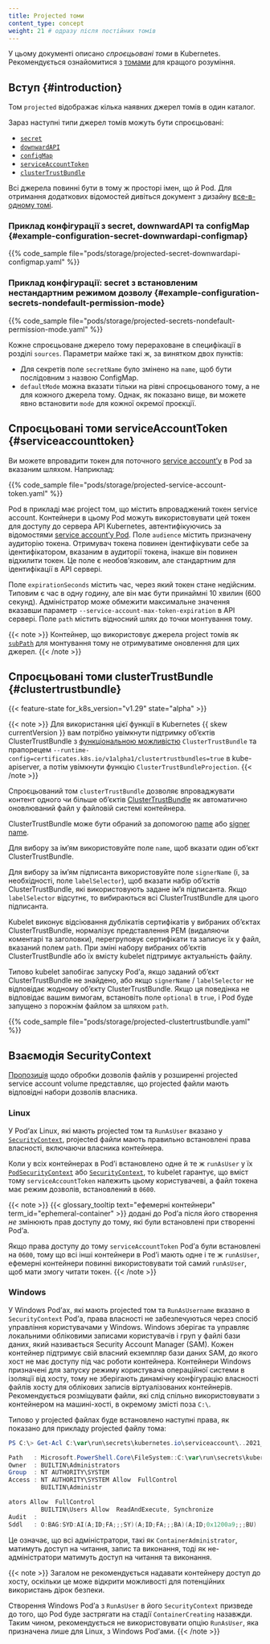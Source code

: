 ```yaml
---
title: Projected томи
content_type: concept
weight: 21 # одразу після постійних томів
---
```


<!-- overview -->

У цьому документі описано _спроєцьовані томи_ в Kubernetes. Рекомендується ознайомитися з [томами](/uk/docs/concepts/storage/volumes/) для кращого розуміння.

<!-- body -->

## Вступ {#introduction}

Том `projected` відображає кілька наявних джерел томів в один каталог.

Зараз наступні типи джерел томів можуть бути спроєцьовані:

* [`secret`](/uk/docs/concepts/storage/volumes/#secret)
* [`downwardAPI`](/uk/docs/concepts/storage/volumes/#downwardapi)
* [`configMap`](/uk/docs/concepts/storage/volumes/#configmap)
* [`serviceAccountToken`](#serviceaccounttoken)
* [`clusterTrustBundle`](#clustertrustbundle)

Всі джерела повинні бути в тому ж просторі імен, що й Pod. Для отримання додаткових відомостей дивіться документ з дизайну [все-в-одному томі](https://git.k8s.io/design-proposals-archive/node/all-in-one-volume.md).

### Приклад конфігурації з secret, downwardAPI та configMap {#example-configuration-secret-downwardapi-configmap}

{{% code_sample file="pods/storage/projected-secret-downwardapi-configmap.yaml" %}}

### Приклад конфігурації: secret з встановленим нестандартним режимом дозволу {#example-configuration-secrets-nondefault-permission-mode}

{{% code_sample file="pods/storage/projected-secrets-nondefault-permission-mode.yaml" %}}

Кожне спроєцьоване джерело тому перераховане в специфікації в розділі `sources`. Параметри майже такі ж, за винятком двох пунктів:

* Для секретів поле `secretName` було змінено на `name`, щоб бути послідовним з назвою ConfigMap.
* `defaultMode` можна вказати тільки на рівні спроєцьованого тому, а не для кожного джерела тому. Однак, як показано вище, ви можете явно встановити `mode` для кожної окремої проєкції.

## Спроєцьовані томи serviceAccountToken {#serviceaccounttoken}

Ви можете впровадити токен для поточного [service accountʼу](/uk/docs/reference/access-authn-authz/authentication/#service-account-tokens) в Pod за вказаним шляхом. Наприклад:

{{% code_sample file="pods/storage/projected-service-account-token.yaml" %}}

Pod в прикладі має project том, що містить впроваджений токен service account. Контейнери в цьому Pod можуть використовувати цей токен для доступу до сервера API Kubernetes, автентифікуючись за відомостями [service accountʼу Pod](/uk/docs/tasks/configure-pod-container/configure-service-account/). Поле `audience` містить призначену аудиторію токена. Отримувач токена повинен ідентифікувати себе за ідентифікатором, вказаним в аудиторії токена, інакше він повинен відхилити токен. Це поле є необовʼязковим, але стандартним для ідентифікації в API сервері.

Поле `expirationSeconds` містить час, через який токен стане недійсним. Типовим є час в одну годину, але він має бути принаймні 10 хвилин (600 секунд). Адміністратор може обмежити максимальне значення вказавши параметр `--service-account-max-token-expiration` в API сервері. Поле `path` містить відносний шлях до точки монтування тому.

{{< note >}}
Контейнер, що використовує джерела project томів як [`subPath`](/uk/docs/concepts/storage/volumes/#using-subpath) для монтування тому не отримуватиме оновлення для цих джерел.
{{< /note >}}

## Спроєцьовані томи clusterTrustBundle {#clustertrustbundle}

{{< feature-state for_k8s_version="v1.29" state="alpha" >}}

{{< note >}}
Для використання цієї функції в Kubernetes {{ skew currentVersion }} вам потрібно увімкнути підтримку обʼєктів ClusterTrustBundle з [функціональною можливістю](/uk/docs/reference/command-line-tools-reference/feature-gates/) `ClusterTrustBundle` та прапорецем `--runtime-config=certificates.k8s.io/v1alpha1/clustertrustbundles=true` в kube-apiserver, а потім увімкнути функцію `ClusterTrustBundleProjection`.
{{< /note >}}

Спроєцьований том `clusterTrustBundle` дозволяє впроваджувати контент одного чи більше обʼєктів [ClusterTrustBundle](/uk/docs/reference/access-authn-authz/certificate-signing-requests/#cluster-trust-bundles) як автоматично оновлюваний файл у файловій системі контейнера.

ClusterTrustBundle може бути обраний за допомогою [name](/uk/docs/reference/access-authn-authz/certificate-signing-requests#ctb-signer-unlinked) або [signer name](/uk/docs/reference/access-authn-authz/certificate-signing-requests#ctb-signer-linked).

Для вибору за імʼям використовуйте поле `name`, щоб вказати один обʼєкт ClusterTrustBundle.

Для вибору за імʼям підписанта використовуйте поле `signerName` (і, за необхідності, поле `labelSelector`), щоб вказати набір обʼєктів ClusterTrustBundle, які використовують задане імʼя підписанта. Якщо `labelSelector` відсутнє, то вибираються всі ClusterTrustBundle для цього підписанта.

Kubelet виконує відсіювання дублікатів сертифікатів у вибраних обʼєктах ClusterTrustBundle, нормалізує представлення PEM (видаляючи коментарі та заголовки), перегруповує сертифікати та записує їх у файл, вказаний полем `path`. При зміні набору вибраних обʼєктів ClusterTrustBundle або їх вмісту kubelet підтримує актуальність файлу.

Типово kubelet запобігає запуску Podʼа, якщо заданий обʼєкт ClusterTrustBundle не знайдено, або якщо `signerName` / `labelSelector` не відповідає жодному обʼєкту ClusterTrustBundle. Якщо ця поведінка не відповідає вашим вимогам, встановіть поле `optional` в `true`, і Pod буде запущено з порожнім файлом за шляхом `path`.

{{% code_sample file="pods/storage/projected-clustertrustbundle.yaml" %}}

## Взаємодія SecurityContext

[Пропозиція](https://git.k8s.io/enhancements/keps/sig-storage/2451-service-account-token-volumes#proposal) щодо обробки дозволів файлів у розширенні projected service account volume представляє, що projected файли мають відповідні набори дозволів власника.

### Linux

У Podʼах Linux, які мають projected том та `RunAsUser` вказано у [`SecurityContext`](/uk/docs/reference/kubernetes-api/workload-resources/pod-v1/#security-context), projected файли мають правильно встановлені права власності, включаючи власника контейнера.

Коли у всіх контейнерах в Podʼі встановлено одне й те ж `runAsUser` у їх
[`PodSecurityContext`](/uk/docs/reference/kubernetes-api/workload-resources/pod-v1/#security-context) або [`SecurityContext`](/uk/docs/reference/kubernetes-api/workload-resources/pod-v1/#security-context-1), то kubelet гарантує, що вміст тому `serviceAccountToken` належить цьому користувачеві, а файл токена має режим дозволів, встановлений в `0600`.

{{< note >}}
{{< glossary_tooltip text="ефемерні контейнери" term_id="ephemeral-container" >}} додані до Podʼа після його створення _не_ змінюють прав доступу до тому, які були встановлені при створенні Podʼа.

Якщо права доступу до тому `serviceAccountToken` Podʼа були встановлені на `0600`, тому що всі інші контейнери в Podʼі мають одне і те ж `runAsUser`, ефемерні контейнери повинні використовувати той самий `runAsUser`, щоб мати змогу читати токен.
{{< /note >}}

### Windows

У Windows Podʼах, які мають projected том та `RunAsUsername` вказано в `SecurityContext` Podʼа, права власності не забезпечуються через спосіб управління користувачами у Windows. Windows зберігає та управляє локальними обліковими записами користувачів і груп у файлі бази даних, який називається Security Account Manager (SAM). Кожен контейнер підтримує свій власний екземпляр бази даних SAM, до якого хост не має доступу під час роботи контейнера. Контейнери Windows призначені для запуску режиму користувача операційної системи в ізоляції від хосту, тому не зберігають динамічну конфігурацію власності файлів хосту для облікових записів віртуалізованих контейнерів. Рекомендується розміщувати файли, які слід спільно використовувати з контейнером на машині-хості, в окремому змісті поза `C:\`.

Типово у projected файлах буде встановлено наступні права, як показано для прикладу projected файлу тома:

```powershell
PS C:\> Get-Acl C:\var\run\secrets\kubernetes.io\serviceaccount\..2021_08_31_22_22_18.318230061\ca.crt | Format-List

Path   : Microsoft.PowerShell.Core\FileSystem::C:\var\run\secrets\kubernetes.io\serviceaccount\..2021_08_31_22_22_18.318230061\ca.crt
Owner  : BUILTIN\Administrators
Group  : NT AUTHORITY\SYSTEM
Access : NT AUTHORITY\SYSTEM Allow  FullControl
         BUILTIN\Administr

ators Allow  FullControl
         BUILTIN\Users Allow  ReadAndExecute, Synchronize
Audit  :
Sddl   : O:BAG:SYD:AI(A;ID;FA;;;SY)(A;ID;FA;;;BA)(A;ID;0x1200a9;;;BU)
```

Це означає, що всі адміністратори, такі як `ContainerAdministrator`, матимуть доступ на читання, запис та виконання, тоді як не-адміністратори матимуть доступ на читання та
виконання.

{{< note >}}
Загалом не рекомендується надавати контейнеру доступ до хосту, оскільки це може відкрити можливості для потенційних використань дірок безпеки.

Створення Windows Podʼа з `RunAsUser` в його `SecurityContext` призведе до того, що Pod буде застрягати на стадії `ContainerCreating` назавжди. Таким чином, рекомендується не використовувати опцію `RunAsUser`, яка призначена лише для Linux, з Windows Podʼами.
{{< /note >}}
